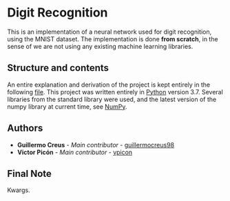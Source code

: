 # Digit Recognition

This is an implementation of a neural network used for digit recognition, using the MNIST dataset. The implementation is done **from scratch**, in the sense of we are not using any existing machine learning libraries.

## Structure and contents
An entire explanation and derivation of the project is kept entirely in the following [file](https://gitlab.com/guillermocreus98/digit-recognition/blob/master/NeuralNetwork_theory__1_.pdf).
This project was written entirely in [Python](https://www.python.org/) version 3.7. Several libraries from the standard library were used, and the latest version of the numpy library at current time, see [NumPy](https://numpy.org/).

## Authors

* **Guillermo Creus** - *Main contributor* - [guillermocreus98](https://github.com/PurpleBooth)
* **Victor Picón** - *Main contributor* - [vpicon](https://gitlab.com/vpicon)

## Final Note
Kwargs.
